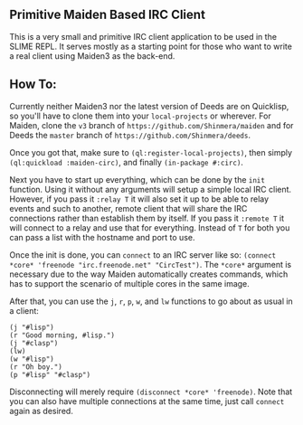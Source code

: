 ## Primitive Maiden Based IRC Client
This is a very small and primitive IRC client application to be used in the SLIME REPL. It serves mostly as a starting point for those who want to write a real client using Maiden3 as the back-end.

## How To:
Currently neither Maiden3 nor the latest version of Deeds are on Quicklisp, so you'll have to clone them into your `local-projects` or wherever. 
For Maiden, clone the `v3` branch of `https://github.com/Shinmera/maiden` and for Deeds the `master` branch of `https://github.com/Shinmera/deeds`.

Once you got that, make sure to `(ql:register-local-projects)`, then simply `(ql:quickload :maiden-circ)`, and finally `(in-package #:circ)`.

Next you have to start up everything, which can be done by the `init` function. Using it without any arguments will setup a simple local IRC client. However, if you pass it `:relay T` it will also set it up to be able to relay events and such to another, remote client that will share the IRC connections rather than establish them by itself. If you pass it `:remote T` it will connect to a relay and use that for everything. Instead of `T` for both you can pass a list with the hostname and port to use.

Once the init is done, you can `connect` to an IRC server like so: `(connect *core* 'freenode "irc.freenode.net" "CircTest")`. The `*core*` argument is necessary due to the way Maiden automatically creates commands, which has to support the scenario of multiple cores in the same image.

After that, you can use the `j`, `r`, `p`, `w`, and `lw` functions to go about as usual in a client:

```
(j "#lisp")
(r "Good morning, #lisp.")
(j "#clasp")
(lw)
(w "#lisp")
(r "Oh boy.")
(p "#lisp" "#clasp")
```

Disconnecting will merely require `(disconnect *core* 'freenode)`. Note that you can also have multiple connections at the same time, just call `connect` again as desired.
